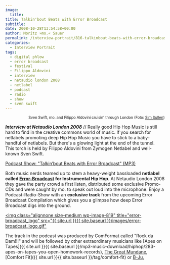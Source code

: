 ```yaml
---
image:
  title: 
title: Talkin'bout Beats with Error Broadcast
subtitle: 
date: 2008-10-28T13:54:58+00:00
author: Moritz »mo.« Sauer
permalink: /interview-portrait/816-talkinbout-beats-with-error-broadcast
categories:
  - Interview Portrait
tags:
  - digital phlow
  - error broadcast
  - festival
  - Filippo Aldovini
  - interview
  - netaudio london 2008
  - netlabel
  - podcast
  - radio
  - show
  - sven swift
---
```

<p style="text-align: right;">
  <small>Sven Swift, mo. and Filippo Aldovini cruisin' through London (Foto: <a href="http://www.flickr.com/simsullen" target="_blank">Sim Sullen</a>)</small>
</p>

***Interview at Netaudio London 2008*** // Really good Hip Hop Music is still hard to find in the creative commons world of music. If you search for netlabels promoting deep Hip Hop Music you have to stick to a baby-handful of netlabels. But there's a glowing light at the end of the tunnel. This torch is held by Filippo Aldovini from Zymogen Netlabel and well-known Sven Swift.

[Podcast Show: "Talkin’bout Beats with Error Broadcast" (MP3)](http://mp3.phlow.de/digital_phlow/dp_009_netaudio_london_2008_part_2.mp3)

<!--more-->

<!--adsense-->

Both music nerds teamed up to stem a heavy-weight bassloaded **netlabel called <a href="http://www.error-broadcast.com/" target="_blank">Error-Broadcast</a> for Instrumental Hip Hop**. At Netaudio London 2008 they gave the party crowd a first listen, distributed some exclusive Promo-CDs and were caught by mo. to speak out loud into the microphone. Enjoy a Podcast-Radio-Show with an **exclusive track** from the upcoming Error Broadcast Compilation which gives you a glimpse how deep Error Broadcast digs into the ground.

[<img class="alignnone size-medium wp-image-819" title="error-broadcast_logo" src="{{ site.url }}{{ site.baseurl }}/images/error-broadcast_logo.gif"](http://www.error-broadcast.com/)

The track in the podcast was produced by ComFormat called "Rock da Dam!!!" and will be followed by other extraordinary musicians like [Apes on Tapes]({{ site.url }}{{ site.baseurl }}/mp3-music-download/hiphop/283-apes-on-tapes-you-open-homework-records), <a href="http://thegreatmundane.com" target="_blank">The Great Mundane</a>, [Comfort Fit]({{ site.url }}{{ site.baseurl }}/tag/comfort-fit) or <a href="http://myspace.com/djbju" target="_blank">B-Ju</a>,